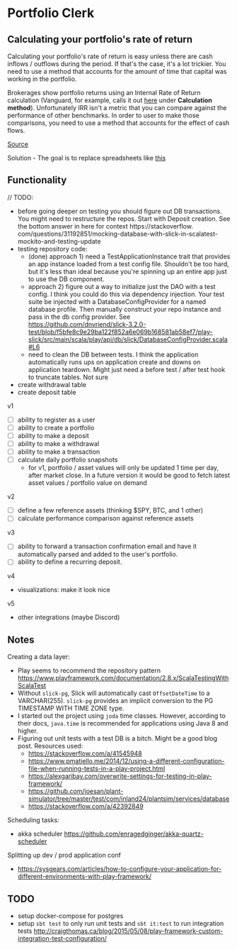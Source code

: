 # Portfolio Clerk

## Calculating your portfolio's rate of return 

Calculating your portfolio's rate of return is easy unless there are cash inflows / outflows during the period. If 
that's the case, it's a lot trickier. You need to use a method that accounts for the amount of time that capital was 
working in the portfolio.

Brokerages show portfolio returns using an Internal Rate of Return calculation (Vanguard, for example, calls it out
[here](https://personal.vanguard.com/us/content/MyPortfolio/performance/LMperfSummaryInfoContent.jsp) under 
__Calculation method__). Unfortunately IRR isn't a metric that you can compare against the performance of other 
benchmarks. In order to user to make those comparisons, you need to use a method that accounts for the effect 
of cash flows. 

[Source](https://www.retailinvestor.org/PortfolioReturnCalc.pdf)

Solution - The goal is to replace spreadsheets like [this](https://docs.google.com/spreadsheets/d/13GF2Gzw_8LsAAUDosaONqqCxfBoNfEJY/edit#gid=1622810545)

## Functionality

// TODO:
- before going deeper on testing you should figure out DB transactions. You might need to restructure the repos. 
  Start with Deposit creation. See the bottom answer in here for context https://stackoverflow.
  com/questions/31192851/mocking-database-with-slick-in-scalatest-mockito-and-testing-update
- testing repository code:
  - (done) approach 1) need a TestApplicationInstance trait that provides an app instance loaded from a test config 
    file. 
    Shouldn't be too hard, but it's less than ideal because you're spinning up an entire app just to use the DB 
    component.
  - approach 2) figure out a way to initialize just the DAO with a test config. I think you could do this via 
    dependency injection. Your test suite be injected with a DatabaseConfigProvider for a named database profile. 
    Then manually construct your repo instance and pass in the db config provider. See https://github.com/dnvriend/slick-3.2.0-test/blob/f5bfe8c9e29ba122f852a6e069b168581ab58ef7/play-slick/src/main/scala/play/api/db/slick/DatabaseConfigProvider.scala#L6
  - need to clean the DB between tests. I think the application automatically runs ups on application create and 
    downs on application teardown. Might just need a before test / after test hook to truncate tables. Not sure
- create withdrawal table
- create deposit table

v1
- [ ] ability to register as a user
- [ ] ability to create a portfolio
- [ ] ability to make a deposit
- [ ] ability to make a withdrawal 
- [ ] ability to make a transaction
- [ ] calculate daily portfolio snapshots
  - for v1, portfolio / asset values will only be updated 1 time per day, after market close. In a future version it 
    would be good to fetch latest asset values / portfolio value on demand
 
v2
- [ ] define a few reference assets (thinking $SPY, BTC, and 1 other)
- [ ] calculate performance comparison against reference assets

v3
- [ ] ability to forward a transaction confirmation email and have it automatically parsed and added to 
  the user's portfolio. 
- [ ] ability to define a recurring deposit.
  
v4 
- visualizations: make it look nice

v5
- other integrations (maybe Discord)

## Notes

Creating a data layer:
- Play seems to recommend the repository pattern https://www.playframework.com/documentation/2.8.x/ScalaTestingWithScalaTest
- Without `slick-pg`, Slick will automatically cast `OffsetDateTime` to a VARCHAR(255). `slick-pg` provides an implicit 
  conversion to the PG TIMESTAMP WITH TIME ZONE type.
- I started out the project using `joda` time classes. However, according to their docs, `java.time` is 
    recommended for applications using Java 8 and higher.
- Figuring out unit tests with a test DB is a bitch. Might be a good blog post. Resources used:
  - https://stackoverflow.com/a/41545948
  - https://www.pmatiello.me/2014/12/using-a-different-configuration-file-when-running-tests-in-a-play-project.html
  - https://alexgaribay.com/overwrite-settings-for-testing-in-play-framework/
  - https://github.com/joesan/plant-simulator/tree/master/test/com/inland24/plantsim/services/database
  - https://stackoverflow.com/a/42392849
  

Scheduling tasks:
- akka scheduler https://github.com/enragedginger/akka-quartz-scheduler

Splitting up dev / prod application conf
- https://sysgears.com/articles/how-to-configure-your-application-for-different-environments-with-play-framework/

## TODO

- setup docker-compose for postgres
- setup `sbt test` to only run unit tests and `sbt it:test` to run integration tests http://craigthomas.ca/blog/2015/05/08/play-framework-custom-integration-test-configuration/
